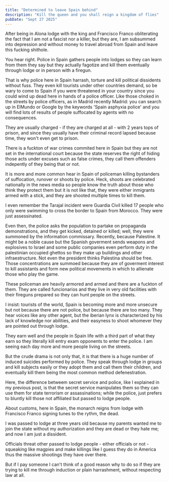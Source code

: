 ```yaml
---
title: "Determined to leave Spain behind"
description: "Kill the queen and you shall reign a kingdom of flies"
pubDate: "Sept 27 2025"
---
```


After being in Alona lodge with the king and Francisco Franco obliterating the fact that I am not a fascist nor a killer, but they are,
I am subsummed into depression and without money to travel abroad from Spain and leave this fucking shithole.

You hear right. Police in Spain gathers people into lodges so they can learn from them they say but they actually fagotize and kill them eventually through lodge or in person with a firegun.

That is why police here in Spain harrash, torture and kill political dissidents without fuss. They even kill tourists under other countries demand, so be wary to come to Spain if you were threatened in your country since you could wind up dead here in hands of a police officer. Like those choked in the streets by police officers, as in Madrid recently Madrid: you can search up in ElMundo or Google by the keywords 'Spain asphyxia police' and you will find lots of results of people suffocated by agents with no consequences.

They are usually charged - if they are charged at all - with 2 years tops of prison, and since they usually have their criminal record lapsed because time, they won't even get to prison.

There is a fuckton of war crimes commited here in Spain but they are not set in the international court because the state reserves the right of hiding those acts under excuses such as false crimes, they call them offenders indepently of they being that or not.


It is more and more common hear in Spain of policeman killing bystanders of suffocation, runover or shoots by police. Heck, shoots are celebrated nationally in the news media so people know the truth about those who think they protect them but it is not like that, they were either inmigrants armed with a stick, and they are shooted multiple times to kill them.

I even remember the Tarajal incident were Guardia Civil killed 17 people who only were swimming to cross the border to Spain from Morocco. They were just assessinated.

Even then, the police asks the population to partake on propaganda demonstrations, and they get kicked, detained or killed; well, they were summoned by the information commissary. Recently, because Palestine. It might be a noble cause but the Spanish goverment sends weapons and explosives to Israel and some public companies even perform duty in the palestinian occupied ghettos so they make up buildings and other infraestructure. Not even the president thinks Palestina should be free. Those concentrations are summoed because they are of goverment interest to kill assistants and form new political movements in which to allienate those who play the game.

These policeman are heavily armored and armed and there are a fuckton of them. They are called funcionarios and they live in very old facilities with their fireguns prepared so they can hunt people on the streets.

I insist: tourists of the world, Spain is becoming more and more unsecure but not because there are not police, but because there are too many. They hear voices like any other agent, but the iberian lynx is characterized by his lack of knowledge nor abilities, and their easyness to shoot whomever they are pointed out through lodge.

They earn well and the people in Spain life with a third part of what they earn so they literally kill entry exam opponents to enter the police. I am seeing each day more and more people living on the streets.

But the crude drama is not only that, it is that there is a huge number of induced suicides performed by police. They speak through lodge in groups and kill subjects easily or they adopt them and call them their children, and eventually kill them being the most common method defenestration.

Here, the difference betweem secret service and police, like I explained in my previous post, is that the secret service manipulates them so they can use them for state terrorism or assassinations; while the police, just prefers to bluntly kill those not affiliated but passed to lodge people.

About customs, here in Spain, the monarch reigns from lodge with Francisco Franco signing tunes to the rythm, the dead.

I was passed to lodge at three years old because my parents wanted me to join the state without my authorization and they are dead or they hate me; and now I am just a dissident.

Officials threat other passed to lodge people - either officials or not - squeaking like magpies and make killings like I guess they do in America thus the massive shootings they have over there.

But if I pay someone I can't think of a good reason why to do so if they are trying to kill me through induction or plain harrashment, without respecting law at all.